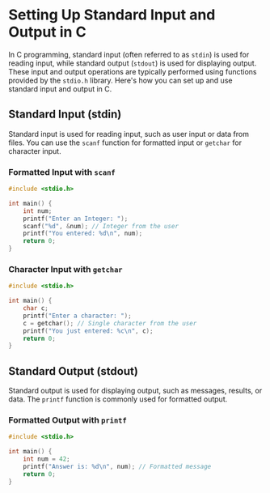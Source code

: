 # Setting Up Standard Input and Output in C

In C programming, standard input (often referred to as `stdin`) is used for reading input, while standard output (`stdout`) is used for displaying output. These input and output operations are typically performed using functions provided by the `stdio.h` library. Here's how you can set up and use standard input and output in C.

## Standard Input (stdin)

Standard input is used for reading input, such as user input or data from files. You can use the `scanf` function for formatted input or `getchar` for character input.

### Formatted Input with `scanf`

```c
#include <stdio.h>

int main() {
    int num;
    printf("Enter an Integer: ");
    scanf("%d", &num); // Integer from the user
    printf("You entered: %d\n", num);
    return 0;
}
```

### Character Input with `getchar`

```c
#include <stdio.h>

int main() {
    char c;
    printf("Enter a character: ");
    c = getchar(); // Single character from the user
    printf("You just entered: %c\n", c);
    return 0;
}
```

## Standard Output (stdout)

Standard output is used for displaying output, such as messages, results, or data. The `printf` function is commonly used for formatted output.

### Formatted Output with `printf`

```c
#include <stdio.h>

int main() {
    int num = 42;
    printf("Answer is: %d\n", num); // Formatted message
    return 0;
}
```
